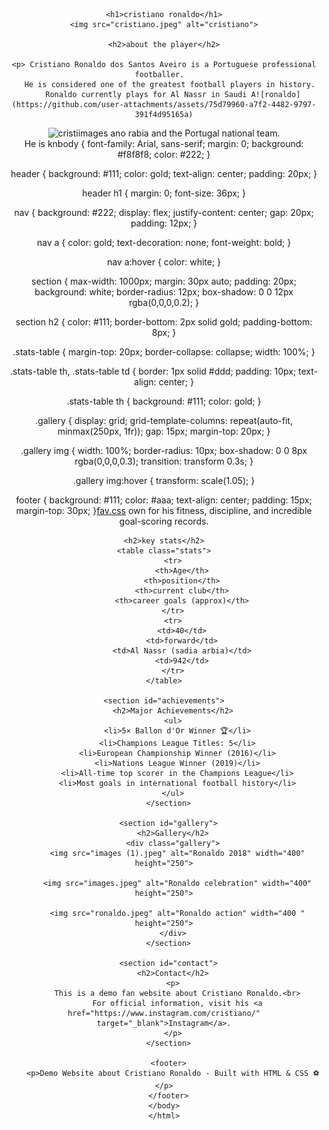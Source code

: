 
<!DOCTYPE html>
<html lang="else">
<head>
<title>my favrote player</title>
<link rel="stylesheet" href="fav.css">
</head>
<body>
<header>


    <h1>cristiano ronaldo</h1>
    <img src="cristiano.jpeg" alt="cristiano">

    <h2>about the player</h2>

    <p> Cristiano Ronaldo dos Santos Aveiro is a Portuguese professional footballer.  
        He is considered one of the greatest football players in history.  
        Ronaldo currently plays for Al Nassr in Saudi A![ronaldo](https://github.com/user-attachments/assets/75d79960-a7f2-4482-9797-391f4d95165a)
![cristi![images](https://github.com/user-attachments/assets/12e7299b-93aa-4698-aa64-da75fd464c92)
ano](https://github.com/user-attachments/assets/e6771869-b8b9-4777-8b88-142457b57415)
rabia and the Portugal national team.  
        He is knbody {
    font-family: Arial, sans-serif;
    margin: 0;
    background: #f8f8f8;
    color: #222;
  }

  header {
    background: #111;
    color: gold;
    text-align: center;
    padding: 20px;
  }

  header h1 {
    margin: 0;
    font-size: 36px;
  }

  nav {
    background: #222;
    display: flex;
    justify-content: center;
    gap: 20px;
    padding: 12px;
  }

  nav a {
    color: gold;
    text-decoration: none;
    font-weight: bold;
  }

  nav a:hover {
    color: white;
  }

  section {
    max-width: 1000px;
    margin: 30px auto;
    padding: 20px;
    background: white;
    border-radius: 12px;
    box-shadow: 0 0 12px rgba(0,0,0,0.2);
  }

  section h2 {
    color: #111;
    border-bottom: 2px solid gold;
    padding-bottom: 8px;
  }

  .stats-table {
    margin-top: 20px;
    border-collapse: collapse;
    width: 100%;
  }

  .stats-table th, .stats-table td {
    border: 1px solid #ddd;
    padding: 10px;
    text-align: center;
  }

  .stats-table th {
    background: #111;
    color: gold;
  }

  .gallery {
    display: grid;
    grid-template-columns: repeat(auto-fit, minmax(250px, 1fr));
    gap: 15px;
    margin-top: 20px;
  }

  .gallery img {
    width: 100%;
    border-radius: 10px;
    box-shadow: 0 0 8px rgba(0,0,0,0.3);
    transition: transform 0.3s;
  }

  .gallery img:hover {
    transform: scale(1.05);
  }

  footer {
    background: #111;
    color: #aaa;
    text-align: center;
    padding: 15px;
    margin-top: 30px;
  }[fav.css](https://github.com/user-attachments/files/22192061/fav.css)
own for his fitness, discipline, and incredible goal-scoring records.</p>

    <h2>key stats</h2>
    <table class="stats">
        <tr>
            <th>Age</th>
            <th>position</th>
            <th>current club</th>
            <th>career goals (approx)</th>
        </tr>
        <tr>
            <td>40</td>
            <td>forward</td>
            <td>Al Nassr (sadia arbia)</td>
            <td>942</td>
        </tr>
    </table>

    <section id="achievements">
        <h2>Major Achievements</h2>
        <ul>
          <li>5× Ballon d'Or Winner 🏆</li>
          <li>Champions League Titles: 5</li>
          <li>European Championship Winner (2016)</li>
          <li>Nations League Winner (2019)</li>
          <li>All-time top scorer in the Champions League</li>
          <li>Most goals in international football history</li>
        </ul>
      </section>
    
      <section id="gallery">
        <h2>Gallery</h2>
        <div class="gallery">
          <img src="images (1).jpeg" alt="Ronaldo 2018" width="400" height="250">

          <img src="images.jpeg" alt="Ronaldo celebration" width="400" height="250">

          <img src="ronaldo.jpeg" alt="Ronaldo action" width="400 " height="250">
        </div>
      </section>
    
      <section id="contact">
        <h2>Contact</h2>
        <p>
          This is a demo fan website about Cristiano Ronaldo.<br>
          For official information, visit his <a href="https://www.instagram.com/cristiano/" target="_blank">Instagram</a>.
        </p>
      </section>
    
      <footer>
        <p>Demo Website about Cristiano Ronaldo - Built with HTML & CSS ⚽</p>
      </footer>
    </body>
    </html>
</header>
</body>
</html>
